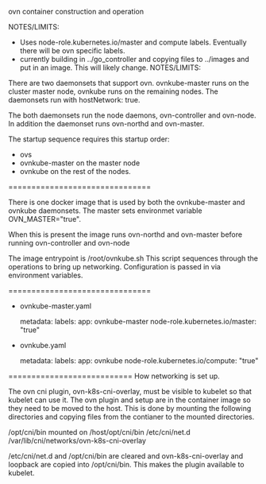 ovn container construction and operation

NOTES/LIMITS:
- Uses node-role.kubernetes.io/master and compute labels. 
  Eventually there will be ovn specific labels.
- currently building in ../go_controller and copying files to
  ../images and put in an image. This will likely change.
NOTES/LIMITS:

There are two daemonsets that support ovn. ovnkube-master runs
on the cluster master node, ovnkube runs on the remaining nodes.
The daemonsets run with hostNetwork: true.

The both daemonsets run the node daemons, ovn-controller and ovn-node.
In addition the daemonset runs ovn-northd and ovn-master.

The startup sequence requires this startup order:
- ovs 
- ovnkube-master on the master node
- ovnkube on the rest of the nodes.

===============================

There is one docker image that is used by both the ovnkube-master
and ovnkube daemonsets. The master sets environmet variable
OVN_MASTER="true".

When this is present the image runs ovn-northd and ovn-master
before running ovn-controller and ovn-node
 
The image entrypoint is /root/ovnkube.sh
This script sequences through the operations to bring up networking.
Configuration is passed in via environment variables.

===============================

- ovnkube-master.yaml

    metadata:
      labels:
        app: ovnkube-master
        node-role.kubernetes.io/master: "true"

- ovnkube.yaml

    metadata:
      labels:
        app: ovnkube
        node-role.kubernetes.io/compute: "true"

===========================
How networking is set up.

The ovn cni plugin, ovn-k8s-cni-overlay, must be visible to kubelet so that 
kubelet can use it. The ovn plugin and setup are in the container image so 
they need to be moved to the host. This is done by mounting the following
directories and copying files from the contianer to the mounted directories.

/opt/cni/bin mounted on /host/opt/cni/bin
/etc/cni/net.d
/var/lib/cni/networks/ovn-k8s-cni-overlay

/etc/cni/net.d and /opt/cni/bin are cleared and ovn-k8s-cni-overlay and
loopback are copied into /opt/cni/bin. This makes the plugin available to
kubelet.

